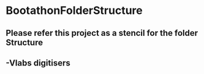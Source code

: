 # BootathonFolderStructure
## <b> Please refer this project as a stencil for the folder Structure</b>

## -Vlabs digitisers
